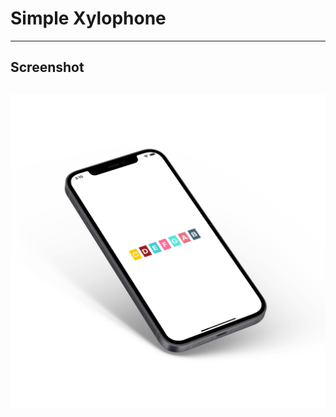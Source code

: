 # Simple Xylophone
---
## Screenshot
![Homepage mockup image.](/Mockups/MockupSimpleXylophone.png)
---
